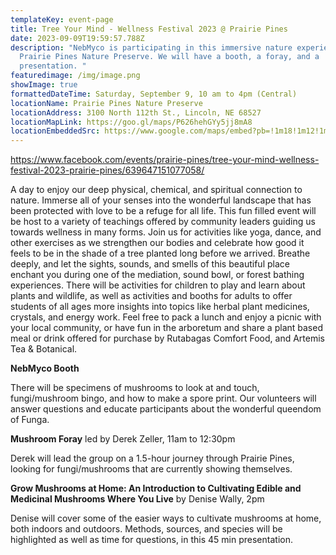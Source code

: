 ```yaml
---
templateKey: event-page
title: Tree Your Mind - Wellness Festival 2023 @ Prairie Pines
date: 2023-09-09T19:59:57.788Z
description: "NebMyco is participating in this immersive nature experience at
  Prairie Pines Nature Preserve. We will have a booth, a foray, and a
  presentation. "
featuredimage: /img/image.png
showImage: true
formattedDateTime: Saturday, September 9, 10 am to 4pm (Central)
locationName: Prairie Pines Nature Preserve
locationAddress: 3100 North 112th St., Lincoln, NE 68527
locationMapLink: https://goo.gl/maps/P626hehGYy5jj8mA8
locationEmbeddedSrc: https://www.google.com/maps/embed?pb=!1m18!1m12!1m3!1d5557.014526954162!2d-96.56598933129173!3d40.844719527575435!2m3!1f0!2f0!3f0!3m2!1i1024!2i768!4f13.1!3m3!1m2!1s0x8796a35ab8f38da9%3A0x35bcb3b13e26b191!2sPrairie%20Pines%20Nature%20Preserve!5e1!3m2!1sen!2sus!4v1691875761400!5m2!1sen!2sus
---
```

https://www.facebook.com/events/prairie-pines/tree-your-mind-wellness-festival-2023-prairie-pines/639647151077058/

A day to enjoy our deep physical, chemical, and spiritual connection to nature.
Immerse all of your senses into the wonderful landscape that has been protected with love to be a refuge for all life.
This fun filled event will be host to a variety of teachings offered by community leaders guiding us towards wellness in many forms.
Join us for activities like yoga, dance, and other exercises as we strengthen our bodies and celebrate how good it feels to be in the shade of a tree planted long before we arrived.
Breathe deeply, and let the sights, sounds, and smells of this beautiful place enchant you during one of the mediation, sound bowl, or forest bathing experiences.
There will be activities for children to play and learn about plants and wildlife, as well as activities and booths for adults to offer students of all ages more insights into topics like herbal plant medicines, crystals, and energy work.
Feel free to pack a lunch and enjoy a picnic with your local community, or have fun in the arboretum and share a plant based meal or drink offered for purchase by Rutabagas Comfort Food, and Artemis Tea & Botanical.

**NebMyco Booth**


There will be specimens of mushrooms to look at and touch, fungi/mushroom bingo, and how to make a spore print. Our volunteers will answer questions and educate participants about the wonderful queendom of Funga.

**Mushroom Foray** led by Derek Zeller, 11am to 12:30pm 


Derek will lead the group on a 1.5-hour journey through Prairie Pines, looking for fungi/mushrooms that are currently showing themselves. 

**Grow Mushrooms at Home: An Introduction to Cultivating Edible and Medicinal Mushrooms Where You Live** by Denise Wally, 2pm


Denise will cover some of the easier ways to cultivate mushrooms at home, both indoors and outdoors. Methods, sources, and species will be highlighted as well as time for questions, in this 45 min presentation.